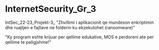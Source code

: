 # InternetSecurity_Gr_3
IntSec_22-23_Projekt-3_ "Zhvillimi i aplikacionit qe mundeson enkriptimin dhe ruajtjen e fajllave ne folderin ku ekzekutohet (ransomware)"

"Ky program eshte krijuar per qellime edukative, MOS e perdoreni ate per qellime te paligjshme!"
